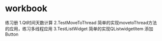 # workbook
练习册
1.Qt时间天数计算
2.TestMoveToThread 简单的实现movetoThread方法的应用，练习多线程应用
3.TestListWidget 简单的实现QListwidgetItem 添加Button

